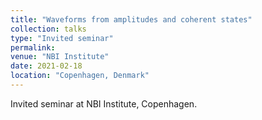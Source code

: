 ```yaml
---
title: "Waveforms from amplitudes and coherent states"
collection: talks
type: "Invited seminar"
permalink: 
venue: "NBI Institute"
date: 2021-02-18
location: "Copenhagen, Denmark"
---
```

Invited seminar at NBI Institute, Copenhagen.